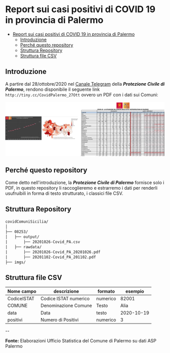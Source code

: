 # Report sui casi positivi di COVID 19 in provincia di Palermo

<!-- TOC -->

- [Report sui casi positivi di COVID 19 in provincia di Palermo](#report-sui-casi-positivi-di-covid-19-in-provincia-di-palermo)
  - [Introduzione](#introduzione)
  - [Perché questo repository](#perché-questo-repository)
  - [Struttura Repository](#struttura-repository)
  - [Struttura file CSV](#struttura-file-csv)

<!-- /TOC -->

## Introduzione

A partire dal 28/ottobre/2020 nel [Canale Telegram](https://t.me/ProtezioneCivilePalermo) della _**Protezione Civile di Palermo**_, rendono disponibile il seguente link `http://tiny.cc/CovidPalermo_27Ott` ovvero un PDF con i dati sui Comuni:

![](imgs/img_01.png)

## Perché questo repository

Come detto nell'introduzione, la _**Protezione Civile di Palermo**_ fornisce solo i PDF, in questo repository li raccoglieremo e estrarremo i dati per renderli usufruibili in forma di testo strutturato, i classici file CSV.

## Struttura Repository

```
covidComuniSicilia/
│
├── 08253/
│   ├── output/
|       ├── 20201026-Covid_PA.csv
|   ├── rawdata/
|       ├── 20201026-Covid_PA_20201026.pdf
|       ├── 20201102-Covid_PA_201102.pdf
├── imgs/
```

## Struttura file CSV

Nome campo    | descrizione | formato | esempio
--------------|-------------|---------|-------
CodiceISTAT   | Codice ISTAT numerico | numerico | 82001
COMUNE        | Denominazione Comune | Testo | Alia
data          | Data| testo | 2020-10-19
positivi      | Numero di Positivi | numerico | 3

--

**Fonte:** Elaborazioni Ufficio Statistica del Comune di Palermo su dati ASP Palermo

